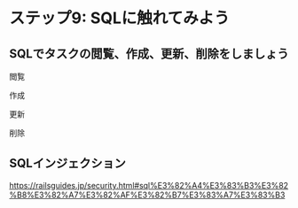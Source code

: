 # ステップ9: SQLに触れてみよう

## SQLでタスクの閲覧、作成、更新、削除をしましょう

閲覧

作成

更新

削除

## SQLインジェクション

https://railsguides.jp/security.html#sql%E3%82%A4%E3%83%B3%E3%82%B8%E3%82%A7%E3%82%AF%E3%82%B7%E3%83%A7%E3%83%B3
